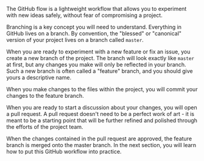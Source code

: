 The GitHub flow is a lightweight workflow that allows you to experiment with new ideas safely, without fear of compromising a project.

Branching is a key concept you will need to understand. Everything in GitHub lives on a branch. By convention, the "blessed" or "canonical" version of your project lives on a branch called `master`.

When you are ready to experiment with a new feature or fix an issue, you create a new branch of the project. The branch will look exactly like `master` at first, but any changes you make will only be reflected in your branch. Such a new branch is often called a "feature" branch, and you should give yours a descriptive name.

When you make changes to the files within the project, you will commit your changes to the feature branch.

When you are ready to start a discussion about your changes, you will open a pull request. A pull request doesn't need to be a perfect work of art - it is meant to be a starting point that will be further refined and polished through the efforts of the project team.

When the changes contained in the pull request are approved, the feature branch is merged onto the master branch. In the next section, you will learn how to put this GitHub workflow into practice.
